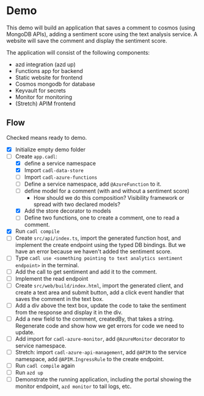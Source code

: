 # Demo

This demo will build an application that saves a comment to cosmos (using MongoDB APIs), adding a sentiment score using the text analysis service. A website will save the comment and display the sentiment score.

The application will consist of the following components:

* azd integration (azd up)
* Functions app for backend
* Static website for frontend
* Cosmos mongodb for database
* Keyvault for secrets
* Monitor for monitoring
* (Stretch) APIM frontend

## Flow

Checked means ready to demo.

* [x] Initialize empty demo folder
* [ ] Create `app.cadl`:
  * [x] define a service namespace
  * [x] Import `cadl-data-store`
  * [ ] Import `cadl-azure-functions`
  * [ ] Define a service namespace, add `@AzureFunction` to it.
  * [ ] define model for a comment (with and without a sentiment score)
    * How should we do this composition? Visibility framework or spread with two declared models?
  * [x] Add the store decorator to models
  * [ ] Define two functions, one to create a comment, one to read a comment.
* [x] Run `cadl compile`
* [ ] Create `src/api/index.ts`, import the generated function host, and implement the create endpoint using the typed DB bindings. But we have an error because we haven't added the sentiment score.
* [ ] Type `cadl use <something pointing to text analytics sentiment endpoint>` in the terminal.
* [ ] Add the call to get sentiment and add it to the comment.
* [ ] Implement the read endpoint
* [ ] Create `src/web/build/index.html`, import the generated client, and create a text area and submit button, add a click event handler that saves the comment in the text box.
* [ ] Add a div above the text box, update the code to take the sentiment from the response and display it in the div.
* [ ] Add a new field to the comment, createdBy, that takes a string. Regenerate code and show how we get errors for code we need to update.
* [ ] Add import for `cadl-azure-monitor`, add `@AzureMonitor` decorator to service namespace.
* [ ] Stretch: import `cadl-azure-api-management`, add `@APIM` to the service namespace, add `@APIM.IngressRule` to the create endpoint.
* [ ] Run `cadl compile` again
* [ ] Run `azd up`
* [ ] Demonstrate the running application, including the portal showing the monitor endpoint, `azd monitor` to tail logs, etc.
